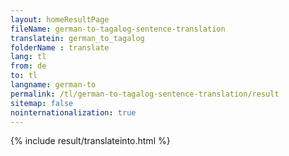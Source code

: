 ```yaml
---
layout: homeResultPage
fileName: german-to-tagalog-sentence-translation
translatein: german_to_tagalog
folderName : translate
lang: tl
from: de
to: tl
langname: german-to
permalink: /tl/german-to-tagalog-sentence-translation/result
sitemap: false
nointernationalization: true
---
```

{% include result/translateinto.html %}

<script src="/js/result/translation.js" data-foldername="{{page.folderName}}" data-lang="{{page.lang}}"></script>
